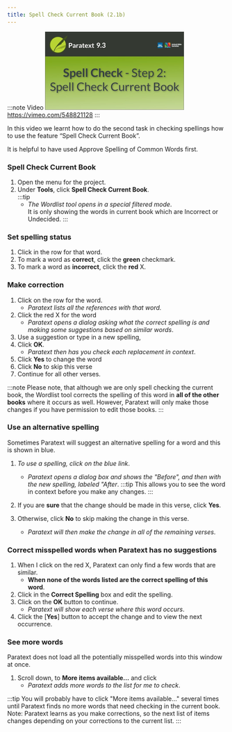```yaml
---
title: Spell Check Current Book (2.1b)
---
```


:::note Video
[![ ](../../media/2.1b.png)](https://vimeo.com/548821128)  
https://vimeo.com/548821128
:::

In this video we learnt how to do the second task in checking spellings how to use the feature “Spell Check Current Book”.

It is helpful to have used Approve Spelling of Common Words first.

### Spell Check Current Book

1.  Open the menu for the project.
1.  Under **Tools**, click **Spell Check Current Book**.  
    :::tip
    -  *The Wordlist tool opens in a special filtered mode*.  
    It is only showing the words in current book which are Incorrect or Undecided.
    :::

### Set spelling status

1.  Click in the row for that word.
2.  To mark a word as **correct**, click the **green** checkmark.
3.  To mark a word as **incorrect**, click the **red** X.

### Make correction

1.  Click on the row for the word.  
    -  *Paratext lists all the references with that word.*
1.  Click the red X for the word
    -  *Paratext opens a dialog asking what the correct spelling is and making some suggestions based on similar words*.
1.  Use a suggestion or type in a new spelling,
1.  Click **OK**.  
    -  *Paratext then has you check each replacement in context*.
1.  Click **Yes** to change the word
1.  Click **No** to skip this verse
1.  Continue for all other verses.

:::note
Please note, that although we are only spell checking the current book, the Wordlist tool corrects the spelling of this word in **all of the other books** where it occurs as well. However, Paratext will only make those changes if you have permission to edit those books.
:::
### Use an alternative spelling

Sometimes Paratext will suggest an alternative spelling for a word and this is shown in blue.
1.  *To use a spelling, click on the blue link*.  
    -  *Paratext opens a dialog box and shows the "Before", and then with the new spelling, labeled "After*.
    :::tip
    This allows you to see the word in context before you make any changes.
    :::

1.  If you are **sure** that the change should be made in this verse, click **Yes**.
1.  Otherwise, click **No** to skip making the change in this verse.
    -  *Paratext will then make the change in all of the remaining verses*.

### Correct misspelled words when Paratext has no suggestions

1.  When I click on the red X, Paratext can only find a few words that are similar.  
    -  **When none of the words listed are the correct spelling of this word**.
1.  Click in the **Correct Spelling** box and edit the spelling.
1.  Click on the **OK** button to continue.  
    -  *Paratext will show each verse where this word occurs*.
1.  Click the [**Yes**] button to accept the change and to view the next occurrence.

### See more words

Paratext does not load all the potentially misspelled words into this window at once.

1.  Scroll down, to **More items available…** and click  
    -  *Paratext adds more words to the list for me to check*.

:::tip
You will probably have to click "More items available…" several times until Paratext finds no more words that need checking in the current book. Note: Paratext learns as you make corrections, so the next list of items changes depending on your corrections to the current list.
:::
